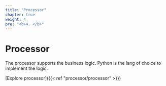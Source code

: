 ```yaml
---
title: "Processor"
chapter: true
weight: 4
pre: "<b>4. </b>"
---
```


# Processor

The processor supports the business logic. Python is the lang of choice to implement the logic.

[Explore processor]({{< ref "processor/processor" >}})

